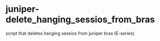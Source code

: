 # juniper-delete_hanging_sessios_from_bras
script that deletes hanging sessios from juniper bras (E-series)
